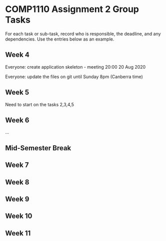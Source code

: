 # COMP1110 Assignment 2 Group Tasks

For each task or sub-task, record who is responsible, the deadline, and any dependencies.
Use the entries below as an example.

## Week 4

Everyone: create application skeleton - meeting 20:00 20 Aug 2020

Everyone: update the files on git until Sunday 8pm (Canberra time)

## Week 5

Need to start on the tasks 2,3,4,5


## Week 6

...

## Mid-Semester Break

## Week 7

## Week 8

## Week 9

## Week 10

## Week 11
